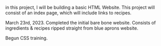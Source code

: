 in this project, I will be building a basic HTML Website.
This project will consist of an index page, which will include links to recipes.

March 23rd, 2023. 
Completed the initial bare bone website.
Consists of  ingredients & recipes ripped straight from blue aprons website.

Begun CSS training.